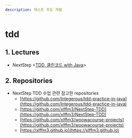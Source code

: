 ```yaml
---
description: 테스트 주도 개발
---
```


# tdd

## 1. Lectures&#x20;

* NextStep <[TDD, 클린코드 with Java](https://edu.nextstep.camp/c/8fWRxNWU/)>

## 2. Repositories&#x20;

* NextStep TDD 수업 관련 참고한 repositories &#x20;
  * [https://github.com/Integerous/tdd-practice-in-java](https://github.com/Integerous/tdd-practice-in-java)
  * [https://github.com/xlffm3/NextStep-TDD](https://github.com/xlffm3/NextStep-TDD)
  * [https://github.com/xlffm3/woowacourse-projects](https://github.com/xlffm3/woowacourse-projects)
  * [https://xlffm3.github.io](https://xlffm3.github.io)
